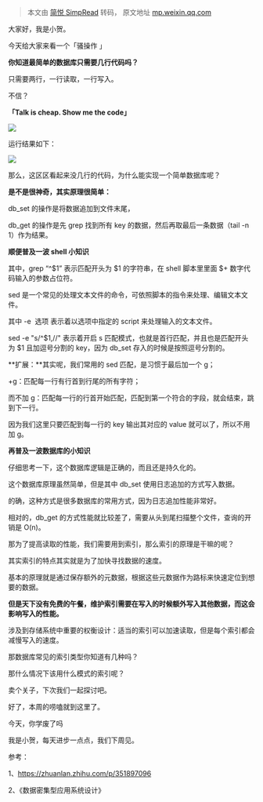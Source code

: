 > 本文由 [简悦 SimpRead](http://ksria.com/simpread/) 转码， 原文地址 [mp.weixin.qq.com](https://mp.weixin.qq.com/s?__biz=MjM5NTY1MjY0MQ==&mid=2650813238&idx=4&sn=88d4abdd3f3ba6b55bf9a0fb4247c398&chksm=bd01a6788a762f6e7f7123df4ac1951ce2aca0edb512c6f9f107899dc362bfbdd9b4f0521b25&mpshare=1&scene=1&srcid=0818jYUlQX3duskNqzW5bSk7&sharer_sharetime=1629290700187&sharer_shareid=7fece245937ac96f04f0fb8e1311fff1#rd)

大家好，我是小贺。  

今天给大家来看一个「骚操作 」

**你知道最简单的数据库只需要几行代码吗？**

只需要两行，一行读取，一行写入。

不信？

**「Talk is cheap. Show me the code」**

![](https://mmbiz.qpic.cn/mmbiz_png/j5D4MI5U9vV3TuzIkyiaQXKgyDrL2gia2fa1RFau58FJuTsjTLSYzu5JaAyhxutJDKKHFicaoUjvIaguPEtAO42aw/640?wx_fmt=png)

运行结果如下：  

![](https://mmbiz.qpic.cn/mmbiz_png/j5D4MI5U9vV3TuzIkyiaQXKgyDrL2gia2fVicSydhtE42hiamAW3JmnWQu5gNhbdw9ticwlzrUEcsnAPVX0vI53lkyQ/640?wx_fmt=png)

那么，这区区看起来没几行的代码，为什么能实现一个简单数据库呢？  

**是不是很神奇，其实原理很简单：**  

db_set 的操作是将数据追加到文件末尾，

db_get 的操作是先 grep 找到所有 key 的数据，然后再取最后一条数据（tail -n 1）作为结果。

**顺便普及一波 shell 小知识**  

其中，grep “^$1” 表示匹配开头为 $1 的字符串，在 shell 脚本里里面 $+ 数字代码输入的参数占位符。

sed 是一个常见的处理文本文件的命令，可依照脚本的指令来处理、编辑文本文件。

其中 -e  选项 表示着以选项中指定的 script 来处理输入的文本文件。

sed -e "s/^$1,//" 表示着开启 s 匹配模式，也就是首行匹配，并且也是匹配开头 为 $1 且加逗号分割的 key，因为 db_set 存入的时候是按照逗号分割的。

**扩展：**其实呢，我们常用的 sed 匹配，是习惯于最后加一个 g；

+g：匹配每一行有行首到行尾的所有字符；

而不加 g：匹配每一行的行首开始匹配，匹配到第一个符合的字段，就会结束，跳到下一行。

因为我们这里只要匹配到每一行的 key 输出其对应的 value 就可以了，所以不用加 g。

**再普及一波数据库的小知识**

仔细思考一下，这个数据库逻辑是正确的，而且还是持久化的。

这个数据库原理虽然简单，但是其中 db_set 使用日志追加的方式写入数据。

的确，这种方式是很多数据库的常用方式，因为日志追加性能非常好。

相对的，db_get 的方式性能就比较差了，需要从头到尾扫描整个文件，查询的开销是 O(n)。

那为了提高读取的性能，我们需要用到索引，那么索引的原理是干嘛的呢？

其实索引的特点其实就是为了加快寻找数据的速度。

基本的原理就是通过保存额外的元数据，根据这些元数据作为路标来快速定位到想要的数据。

**但是天下没有免费的午餐，维护索引需要在写入的时候额外写入其他数据，而这会影响写入的性能。**

涉及到存储系统中重要的权衡设计：适当的索引可以加速读取，但是每个索引都会减慢写入的速度。

那数据库常见的索引类型你知道有几种吗？

那什么情况下该用什么模式的索引呢？

卖个关子，下次我们一起探讨吧。

好了，本周的唠嗑就到这里了。

今天，你学废了吗  

我是小贺，每天进步一点点，我们下周见。

参考：

1、https://zhuanlan.zhihu.com/p/351897096 

2、《数据密集型应用系统设计》